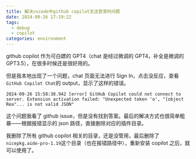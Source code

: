 ```yaml
---
title: 解决vscode中github copilot无法登录的问题
date: 2024-09-26 17:19:22
tags:
  - debug
  - copilot
categories: environment
---
```


<meta name="referrer" content="no-referrer" />

github copilot 作为可白嫖的 GPT4（chat 是经过微调的 GPT4，补全是微调的 GPT3.5），在很多时候还是很好用的。

但是我本地出现了一个问题，chat 页面无法进行 Sign In，点击没反应，查看`GitHub Copilot Chat`的 output，显示了这样的错误。

```
2024-09-26 15:58:38.942 [error] GitHub Copilot could not connect to server. Extension activation failed: "Unexpected token 'o', "[object Rea"... is not valid JSON"
```

这个问题我看了 github issue，但是没有找到答案。最后的解决方式也很简单粗暴——根据报错显示的 json 路径，直接删除对应的插件目录。

我删除了所有 github copilot 相关的目录，还是没管用，最后删除了`nicepkg.aide-pro-1.19`这个目录（也在报错路径中），重新安装 copilot 之后，就可以使用了。
